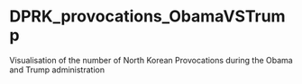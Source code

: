 # DPRK_provocations_ObamaVSTrump
 Visualisation of the number of North Korean Provocations during the Obama and Trump administration
